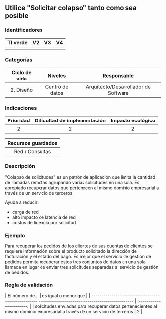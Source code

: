 ## Utilice "Solicitar colapso" tanto como sea posible

 ### Identificadores

 | TI verde | V2 | V3 | V4 |
 | :-----: | :-: | :-: | :-: |
 | | | | |

 ### Categorías

 | Ciclo de vida | Niveles | Responsable |
 | :--------: | :--------: | :--------------------------: |
 | 2. Diseño | Centro de datos | Arquitecto/Desarrollador de Software |

 ### Indicaciones

 | Prioridad | Dificultad de implementación | Impacto ecológico |
 | :------: | :----------------------: | :-----------------------: |
 | 2 | 2 | 2 |

 | Recursos guardados |
 | :-----------------------: |
 | Red / Consultas |

 ### Descripción

 "Colapso de solicitudes" es un patrón de aplicación que limita la cantidad de llamadas remotas agrupando varias solicitudes en una sola. Es apropiado recuperar datos que pertenecen al mismo dominio empresarial a través de un servicio de terceros.

 Ayuda a reducir:

 - carga de red
 - alto impacto de latencia de red
 - costos de licencia por solicitud

 ### Ejemplo

 Para recuperar los pedidos de los clientes de sus cuentas de clientes se requiere información sobre el producto solicitado la dirección de facturación y el estado del pago. Es mejor que el servicio de gestión de pedidos permita recuperar estos tres conjuntos de datos en una sola llamada en lugar de enviar tres solicitudes separadas al servicio de gestión de pedidos.

 ### Regla de validación

 | El número de... | es igual o menor que |
 | -------------------------------------------------- ------------------------------------------------ | :----------------------: |
 | solicitudes enviadas para recuperar datos pertenecientes al mismo dominio empresarial a través de un servicio de terceros | 2 |
